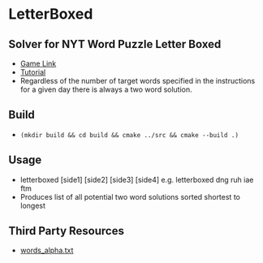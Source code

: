 # LetterBoxed

## Solver for NYT Word Puzzle Letter Boxed
* [Game Link](https://www.nytimes.com/puzzles/letter-boxed)
* [Tutorial](https://wordfinder.yourdictionary.com/blog/nyts-letter-boxed-a-quick-guide-to-the-fan-favorite-puzzle/)
* Regardless of the number of target words specified in the instructions for a given day there is always a two word solution.

## Build
* ```(mkdir build && cd build && cmake ../src && cmake --build .)```

## Usage
* letterboxed [side1] [side2] [side3] [side4]
    e.g. letterboxed dng ruh iae ftm
* Produces list of all potential two word solutions sorted shortest to longest

## Third Party Resources
* [words_alpha.txt](https://github.com/dwyl/english-words)
